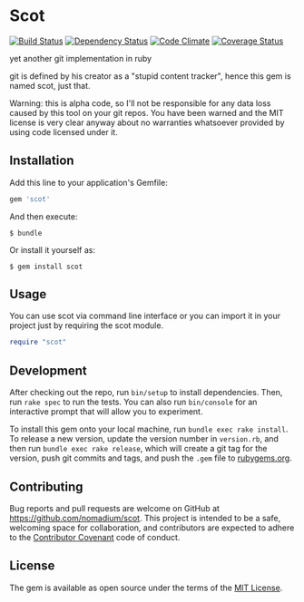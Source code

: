 # Scot
[![Build Status](https://img.shields.io/travis/nomadium/scot.svg)][travis]
[![Dependency Status](https://img.shields.io/gemnasium/nomadium/scot.svg)][gemnasium]
[![Code Climate](https://img.shields.io/codeclimate/github/nomadium/scot.svg)][codeclimate]
[![Coverage Status](http://img.shields.io/coveralls/nomadium/scot.svg)][coveralls]

[travis]: https://travis-ci.org/nomadium/scot
[gemnasium]: https://gemnasium.com/nomadium/scot
[codeclimate]: https://codeclimate.com/github/nomadium/scot
[coveralls]: https://coveralls.io/r/nomadium/scot

yet another git implementation in ruby

git is defined by his creator as a "stupid content tracker", hence this gem is named scot, just that.

Warning: this is alpha code, so I'll not be responsible for any data loss caused by this tool on your git repos.
You have been warned and the MIT license is very clear anyway about no warranties whatsoever provided by using
code licensed under it.

## Installation

Add this line to your application's Gemfile:

```ruby
gem 'scot'
```

And then execute:

    $ bundle

Or install it yourself as:

    $ gem install scot

## Usage

You can use scot via command line interface or you can import it in your project just by requiring the scot module.

```ruby
require "scot"
```

## Development

After checking out the repo, run `bin/setup` to install dependencies. Then, run `rake spec` to run the tests. You can also run `bin/console` for an interactive prompt that will allow you to experiment.

To install this gem onto your local machine, run `bundle exec rake install`. To release a new version, update the version number in `version.rb`, and then run `bundle exec rake release`, which will create a git tag for the version, push git commits and tags, and push the `.gem` file to [rubygems.org](https://rubygems.org).

## Contributing

Bug reports and pull requests are welcome on GitHub at https://github.com/nomadium/scot. This project is intended to be a safe, welcoming space for collaboration, and contributors are expected to adhere to the [Contributor Covenant](http://contributor-covenant.org) code of conduct.


## License

The gem is available as open source under the terms of the [MIT License](http://opensource.org/licenses/MIT).

